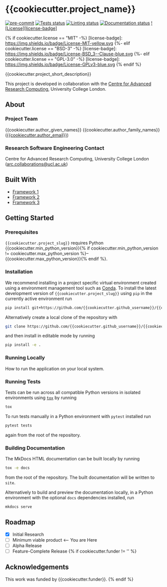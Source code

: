 # {{cookiecutter.project_name}}

[![pre-commit](https://img.shields.io/badge/pre--commit-enabled-brightgreen?logo=pre-commit&logoColor=white)](https://github.com/pre-commit/pre-commit)
[![Tests status][tests-badge]][tests-link]
[![Linting status][linting-badge]][linting-link]
[![Documentation status][documentation-badge]][documentation-link]
[![License][license-badge]](./LICENSE.md)

<!--
[![PyPI version][pypi-version]][pypi-link]
[![Conda-Forge][conda-badge]][conda-link]
[![PyPI platforms][pypi-platforms]][pypi-link]
-->

<!-- prettier-ignore-start -->
[tests-badge]:              https://github.com/{{cookiecutter.github_username}}/{{cookiecutter.project_slug}}/actions/workflows/tests.yml/badge.svg
[tests-link]:               https://github.com/{{cookiecutter.github_username}}/{{cookiecutter.project_slug}}/actions/workflows/tests.yml
[linting-badge]:            https://github.com/{{cookiecutter.github_username}}/{{cookiecutter.project_slug}}/actions/workflows/linting.yml/badge.svg
[linting-link]:             https://github.com/{{cookiecutter.github_username}}/{{cookiecutter.project_slug}}/actions/workflows/linting.yml
[documentation-badge]:      https://github.com/{{cookiecutter.github_username}}/{{cookiecutter.project_slug}}/actions/workflows/docs.yml/badge.svg
[documentation-link]:       https://github.com/{{cookiecutter.github_username}}/{{cookiecutter.project_slug}}/actions/workflows/docs.yml
[conda-badge]:              https://img.shields.io/conda/vn/conda-forge/{{cookiecutter.project_slug}}
[conda-link]:               https://github.com/conda-forge/{{cookiecutter.project_slug}}-feedstock
[pypi-link]:                https://pypi.org/project/{{cookiecutter.project_slug}}/
[pypi-platforms]:           https://img.shields.io/pypi/pyversions/{{cookiecutter.project_slug}}
[pypi-version]:             https://img.shields.io/pypi/v/{{cookiecutter.project_slug}}
{% if cookiecutter.license == "MIT" -%}
[license-badge]:            https://img.shields.io/badge/License-MIT-yellow.svg
{%- elif cookiecutter.license == "BSD-3" -%}
[license-badge]:            https://img.shields.io/badge/License-BSD_3--Clause-blue.svg
{%- elif cookiecutter.license == "GPL-3.0" -%}
[license-badge]:            https://img.shields.io/badge/License-GPLv3-blue.svg
{% endif %}
<!-- prettier-ignore-end -->

{{cookiecutter.project_short_description}}

This project is developed in collaboration with the
[Centre for Advanced Research Computing](https://ucl.ac.uk/arc), University
College London.

## About

### Project Team

{{cookiecutter.author_given_names}} {{cookiecutter.author_family_names}} ([{{cookiecutter.author_email}}](mailto:{{cookiecutter.author_email}}))

<!-- TODO: how do we have an array of collaborators ? -->

### Research Software Engineering Contact

Centre for Advanced Research Computing, University College London
([arc.collaborations@ucl.ac.uk](mailto:arc.collaborations@ucl.ac.uk))

## Built With

<!-- TODO: can cookiecutter make a list of frameworks? -->

- [Framework 1](https://something.com)
- [Framework 2](https://something.com)
- [Framework 3](https://something.com)

## Getting Started

### Prerequisites

<!-- Any tools or versions of languages needed to run code. For example specific Python or Node versions. Minimum hardware requirements also go here. -->

`{{cookiecutter.project_slug}}` requires Python {{cookiecutter.min_python_version}}{% if cookiecutter.min_python_version != cookiecutter.max_python_version %}&ndash;{{cookiecutter.max_python_version}}{% endif %}.

### Installation

<!-- How to build or install the application. -->

We recommend installing in a project specific virtual environment created using
a environment management tool such as
[Conda](https://docs.conda.io/projects/conda/en/stable/). To install the latest
development version of `{{cookiecutter.project_slug}}` using `pip` in the currently active
environment run

```sh
pip install git+https://github.com/{{cookiecutter.github_username}}/{{cookiecutter.project_slug}}.git
```

Alternatively create a local clone of the repository with

```sh
git clone https://github.com/{{cookiecutter.github_username}}/{{cookiecutter.project_slug}}.git
```

and then install in editable mode by running

```sh
pip install -e .
```

### Running Locally

How to run the application on your local system.

### Running Tests

<!-- How to run tests on your local system. -->

Tests can be run across all compatible Python versions in isolated environments
using [`tox`](https://tox.wiki/en/latest/) by running

```sh
tox
```

To run tests manually in a Python environment with `pytest` installed run

```sh
pytest tests
```

again from the root of the repository.

### Building Documentation

The MkDocs HTML documentation can be built locally by running

```sh
tox -e docs
```

from the root of the repository. The built documentation will be written to
`site`.

Alternatively to build and preview the documentation locally, in a Python
environment with the optional `docs` dependencies installed, run

```sh
mkdocs serve
```

## Roadmap

- [x] Initial Research
- [ ] Minimum viable product <-- You are Here
- [ ] Alpha Release
- [ ] Feature-Complete Release
{% if cookiecutter.funder != '' %}

## Acknowledgements

This work was funded by {{cookiecutter.funder}}.
{% endif %}
